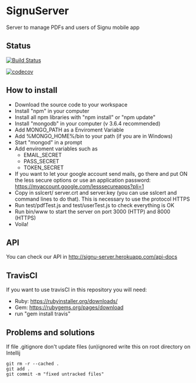 # SignuServer

Server to manage PDFs and users of Signu mobile app

## Status

[![Build Status](https://travis-ci.com/marcosruiz/SignuServer.svg?branch=master)](https://travis-ci.com/marcosruiz/SignuServer)

[![codecov](https://codecov.io/gh/marcosruiz/SignuServer/branch/master/graph/badge.svg)](https://codecov.io/gh/marcosruiz/SignuServer)


## How to install

- Download the source code to your workspace
- Install "npm" in your computer
- Install all npm libraries with "npm install" or "npm update"
- Install "mongodb" in your computer (v 3.6.4 recommended)
- Add MONGO_PATH as a Enviroment Variable
- Add %MONGO_HOME%/bin to your path (if you are in Windows)
- Start "mongod" in a prompt
- Add enviroment variables such as
    - EMAIL_SECRET
    - PASS_SECRET
    - TOKEN_SECRET
- If you want to let your google account send mails, go there and put ON the less secure options or use an application password: https://myaccount.google.com/lesssecureapps?pli=1
- Copy in sslcert/ server.crt and server.key (you can use sslcert and command lines to do that). This is necessary to use the protocol HTTPS
- Run test/pdfTest.js and test/userTest.js to check everything is OK
- Run bin/www to start the server on port 3000 (HTTP) and 8000 (HTTPS)
- Voila!

## API

You can check our API in http://signu-server.herokuapp.com/api-docs

## TravisCI

If you want to use travisCI in this repository you will need:

- Ruby: https://rubyinstaller.org/downloads/
- Gem: https://rubygems.org/pages/download
- run "gem install travis"

## Problems and solutions

If file .gitignore don't update files (un)ignored write this on root directory on Intellij

```
git rm -r --cached .
git add .
git commit -m "fixed untracked files"
```


